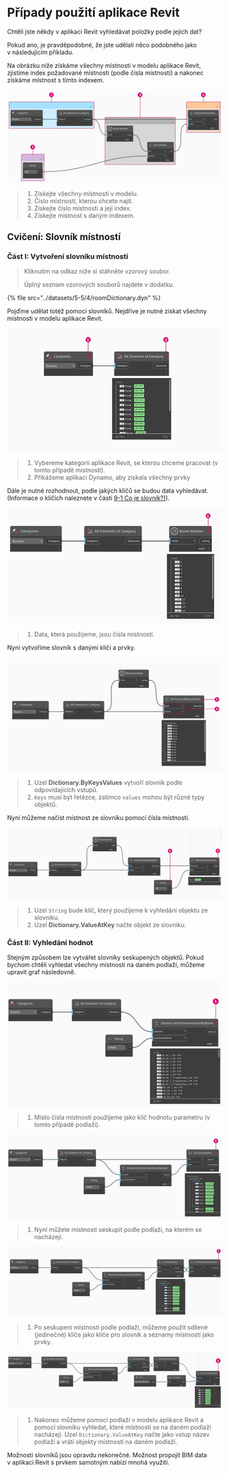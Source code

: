 # Případy použití aplikace Revit

Chtěli jste někdy v aplikaci Revit vyhledávat položky podle jejich dat?

Pokud ano, je pravděpodobné, že jste udělali něco podobného jako v následujícím příkladu.

Na obrázku níže získáme všechny místnosti v modelu aplikace Revit, zjistíme index požadované místnosti (podle čísla místnosti) a nakonec získáme místnost s tímto indexem.

![](<../images/5-5/4/dictionary - collect room in revit model.jpg>)

> 1. Získejte všechny místnosti v modelu.
> 2. Číslo místnosti, kterou chcete najít.
> 3. Získejte číslo místnosti a její index.
> 4. Získejte místnost s daným indexem.

## Cvičení: Slovník místností

### Část I: Vytvoření slovníku místností

> Kliknutím na odkaz níže si stáhněte vzorový soubor.
>
> Úplný seznam vzorových souborů najdete v dodatku.

{% file src="../datasets/5-5/4/roomDictionary.dyn" %}

Pojďme udělat totéž pomocí slovníků. Nejdříve je nutné získat všechny místnosti v modelu aplikace Revit.

![](<../images/5-5/4/dictionary - exercise I - 01.jpg>)

> 1. Vybereme kategorii aplikace Revit, se kterou chceme pracovat (v tomto případě místnosti).
> 2. Přikážeme aplikaci Dynamo, aby získala všechny prvky

Dále je nutné rozhodnout, podle jakých klíčů se budou data vyhledávat. (Informace o klíčích naleznete v části [9-1 Co je slovník?)](9-1\_what-is-a-dictionary.md)).

![](<../images/5-5/4/dictionary - exercise I - 02.jpg>)

> 1. Data, která použijeme, jsou čísla místností.

Nyní vytvoříme slovník s danými klíči a prvky.

![](<../images/5-5/4/dictionary - exercise I - 03.jpg>)

> 1. Uzel **Dictionary.ByKeysValues** vytvoří slovník podle odpovídajících vstupů.
> 2. `Keys` musí být řetězce, zatímco `values` mohou být různé typy objektů.

Nyní můžeme načíst místnost ze slovníku pomocí čísla místnosti.

![](<../images/5-5/4/dictionary - exercise I - 04.jpg>)

> 1. Uzel `String` bude klíč, který použijeme k vyhledání objektu ze slovníku.
> 2. Uzel **Dictionary.ValueAtKey** načte objekt ze slovníku.

### Část II: Vyhledání hodnot

Stejným způsobem lze vytvářet slovníky seskupených objektů. Pokud bychom chtěli vyhledat všechny místnosti na daném podlaží, můžeme upravit graf následovně.

![](<../images/5-5/4/dictionary - exercise II - 01.jpg>)

> 1. Místo čísla místnosti použijeme jako klíč hodnotu parametru (v tomto případě podlaží).

![](<../images/5-5/4/dictionary - exercise II - 02.jpg>)

> 1. Nyní můžete místnosti seskupit podle podlaží, na kterém se nacházejí.

![](<../images/5-5/4/dictionary - exercise II - 03.jpg>)

> 1. Po seskupení místností podle podlaží, můžeme použít sdílené (jedinečné) klíče jako klíče pro slovník a seznamy místností jako prvky.

![](<../images/5-5/4/dictionary - exercise II - 04.jpg>)

> 1. Nakonec můžeme pomocí podlaží v modelu aplikace Revit a pomocí slovníku vyhledat, které místnosti se na daném podlaží nacházejí. Uzel `Dictionary.ValueAtKey` načte jako vstup název podlaží a vrátí objekty místností na daném podlaží.

Možnosti slovníků jsou opravdu nekonečné. Možnost propojit BIM data v aplikaci Revit s prvkem samotným nabízí mnohá využití.
